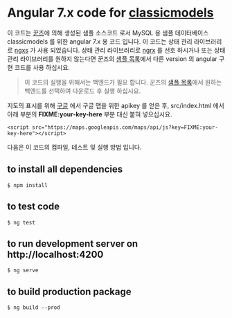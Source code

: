# Angular 7.x code for [classicmodels](http://www.mysqltutorial.org/mysql-sample-database.aspx)

이 코드는 [꾼즈](http://coding.ggoons.com)에 의해 생성된 샘플 소스코드 로서 
MySQL 용 샘플 데이터베이스 classicmodels 를 위한 angular 7.x 용 코드 입니다.
이 코드는 상태 관리 라이브러리로 [ngxs](https://ngxs.gitbook.io/ngxs) 가 사용 되었습니다.
상태 관리 라이브러리로 [ngrx](https://ngrx.io/) 를 선호 하시거나 또는
상태 관리 라이브러리를 원하지 않는다면 꾼즈의 [샘플 목록](http://coding.ggoons.com#samples)에서
다른 version 의 angular 구현 코드를 사용 하십시요.

> 이 코드의 실행을 위해서는 백엔드가 필요 합니다.
  꾼즈의 [샘플 목록](http://coding.ggoons.com#samples)에서 원하는 백엔드를 선택하여 다운로드 후 실행 하십시요.

지도의 표시를 위해 [구글](https://cloud.google.com/maps-platform/) 에서 구글 맵을 위한 apikey 를
얻은 후, src/index.html 에서 아래 부분의 **FIXME:your-key-here** 부분 대신 붙혀 넣으십시요.
 
```
<script src="https://maps.googleapis.com/maps/api/js?key=FIXME:your-key-here"></script>
```

다음은 이 코드의 컴파일, 테스트 및 실행 방법 입니다.

## to install all dependencies
```
$ npm install
```

## to test code
```
$ ng test
```

## to run development server on http://localhost:4200
```
$ ng serve
```

## to build production package
```
$ ng build --prod
```
